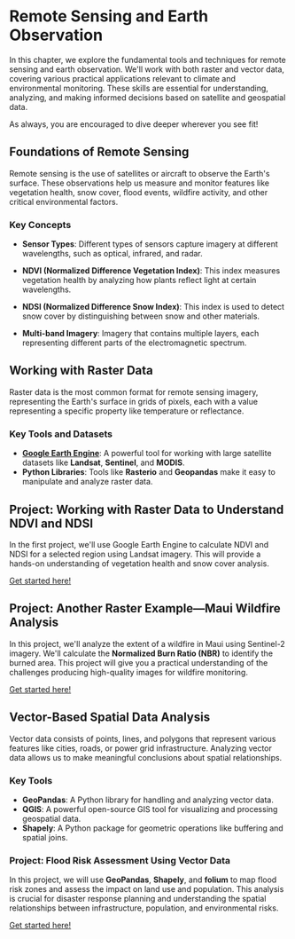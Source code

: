 # Remote Sensing and Earth Observation

In this chapter, we explore the fundamental tools and techniques for remote sensing and earth observation. We'll work with both raster and vector data, covering various practical applications relevant to climate and environmental monitoring. These skills are essential for understanding, analyzing, and making informed decisions based on satellite and geospatial data.

As always, you are encouraged to dive deeper wherever you see fit!

## Foundations of Remote Sensing

Remote sensing is the use of satellites or aircraft to observe the Earth's surface. These observations help us measure and monitor features like vegetation health, snow cover, flood events, wildfire activity, and other critical environmental factors.

### Key Concepts

- **Sensor Types**: Different types of sensors capture imagery at different wavelengths, such as optical, infrared, and radar.

- **NDVI (Normalized Difference Vegetation Index)**: This index measures vegetation health by analyzing how plants reflect light at certain wavelengths.

- **NDSI (Normalized Difference Snow Index)**: This index is used to detect snow cover by distinguishing between snow and other materials.

- **Multi-band Imagery**: Imagery that contains multiple layers, each representing different parts of the electromagnetic spectrum.

## Working with Raster Data

Raster data is the most common format for remote sensing imagery, representing the Earth's surface in grids of pixels, each with a value representing a specific property like temperature or reflectance.

### Key Tools and Datasets

- **[Google Earth Engine](https://earthengine.google.com/)**: A powerful tool for working with large satellite datasets like **Landsat**, **Sentinel**, and **MODIS**.
- **Python Libraries**: Tools like **Rasterio** and **Geopandas** make it easy to manipulate and analyze raster data.

## Project: Working with Raster Data to Understand NDVI and NDSI

In the first project, we'll use Google Earth Engine to calculate NDVI and NDSI for a selected region using Landsat imagery. This will provide a hands-on understanding of vegetation health and snow cover analysis.

[Get started here!](./Start/NDVI%20NDSI%20Analysis.ipynb)

## Project: Another Raster Example—Maui Wildfire Analysis

In this project, we'll analyze the extent of a wildfire in Maui using Sentinel-2 imagery. We'll calculate the **Normalized Burn Ratio (NBR)** to identify the burned area. This project will give you a practical understanding of the challenges producing high-quality images for wildfire monitoring.

[Get started here!](./Start/NBR%20Fire%20Analysis.ipynb)

## Vector-Based Spatial Data Analysis

Vector data consists of points, lines, and polygons that represent various features like cities, roads, or power grid infrastructure. Analyzing vector data allows us to make meaningful conclusions about spatial relationships.

### Key Tools

- **GeoPandas**: A Python library for handling and analyzing vector data.
- **QGIS**: A powerful open-source GIS tool for visualizing and processing geospatial data.
- **Shapely**: A Python package for geometric operations like buffering and spatial joins.

### Project: Flood Risk Assessment Using Vector Data

In this project, we will use **GeoPandas**, **Shapely**, and **folium** to map flood risk zones and assess the impact on land use and population. This analysis is crucial for disaster response planning and understanding the spatial relationships between infrastructure, population, and environmental risks.

[Get started here!](./Start/Flood%20Risk%20Analysis.ipynb)
